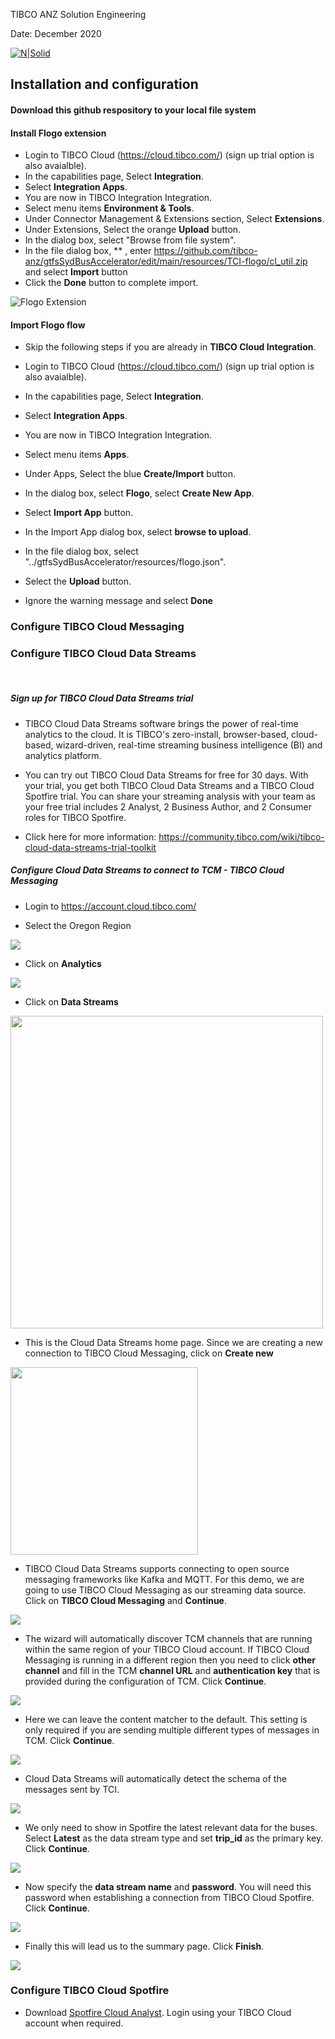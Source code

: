 
TIBCO ANZ Solution Engineering

Date: December 2020

[![N|Solid](https://docs.tibco.com/pub/businessevents-standard/5.4.0/doc/html/static/logo.png)](https://tibco.com)


## Installation and configuration
#### Download this github respository to your local file system

#### Install Flogo extension
  - Login to TIBCO Cloud (https://cloud.tibco.com/) (sign up trial option is also avaialble).
  - In the capabilities page, Select **Integration**.
  - Select **Integration Apps**.
  - You are now in TIBCO Integration Integration.
  - Select menu items **Environment & Tools**.
  - Under Connector Management & Extensions section, Select **Extensions**.
  - Under Extensions, Select the orange **Upload** button.
  - In the dialog box, select "Browse from file system".
  - In the file dialog box,
** , enter https://github.com/tibco-anz/gtfsSydBusAccelerator/edit/main/resources/TCI-flogo/cl_util.zip and select **Import** button
  - Click the **Done** button to complete import.

  ![Flogo Extension](./images/FlogoExtension.png)

#### Import Flogo flow
  - Skip the following steps if you are already in **TIBCO Cloud Integration**.
  - Login to TIBCO Cloud (https://cloud.tibco.com/) (sign up trial option is also avaialble).
  - In the capabilities page, Select **Integration**.
  - Select **Integration Apps**.
  - You are now in TIBCO Integration Integration.

  - Select menu items **Apps**.
  - Under Apps, Select the blue **Create/Import** button.
  - In the dialog box, select **Flogo**, select **Create New App**.
  - Select **Import App** button.
  - In the Import App dialog box, select **browse to upload**.
  - In the file dialog box, select "../gtfsSydBusAccelerator/resources/flogo.json".
  - Select the **Upload** button.
  - Ignore the warning message and select **Done**

### Configure TIBCO Cloud Messaging

### Configure TIBCO Cloud Data Streams
</br>

##### Sign up for TIBCO Cloud Data Streams trial


  - TIBCO Cloud Data Streams software brings the power of real-time analytics to the cloud. It is TIBCO's zero-install, browser-based, cloud-based, wizard-driven, real-time streaming business intelligence (BI) and analytics platform.

  - You can try out TIBCO Cloud Data Streams for free for 30 days. With your trial, you get both TIBCO Cloud Data Streams and a TIBCO Cloud Spotfire trial. You can share your streaming analysis with your team as your free trial includes 2 Analyst, 2 Business Author, and 2 Consumer roles for TIBCO Spotfire.

  - Click here for more information: https://community.tibco.com/wiki/tibco-cloud-data-streams-trial-toolkit

##### Configure Cloud Data Streams to connect to TCM - TIBCO Cloud Messaging

  - Login to https://account.cloud.tibco.com/

  - Select the Oregon Region

  <img src="./images/TCDS_Region.png">

  - Click on **Analytics**

  <img src="./images/TCDS_Home.png">

  - Click on **Data Streams**

  <img src="./images/TCDS_CloudDataStreams.png" width="500">

  - This is the Cloud Data Streams home page. Since we are creating a new connection to TIBCO Cloud Messaging, click on **Create new**

  <img src="./images/TCDS_CreateNew.png" width="300">

  - TIBCO Cloud Data Streams supports connecting to open source messaging frameworks like Kafka and MQTT. For this demo, we are going to use TIBCO Cloud Messaging as our streaming data source. Click on **TIBCO Cloud Messaging** and **Continue**.

  <img src="./images/TCDS_Sources.png">

  - The wizard will automatically discover TCM channels that are running within the same region of your TIBCO Cloud account. If TIBCO Cloud Messaging is running in a different region then you need to click **other channel** and fill in the TCM **channel URL** and **authentication key** that is provided during the configuration of TCM. Click **Continue**.

  <img src="./images/TCDS_SourcesConfiguration.png">

  - Here we can leave the content matcher to the default. This setting is only required if you are sending multiple different types of messages in TCM. Click **Continue**.

  <img src="./images/TCDS_ContentMatcher.png">

  - Cloud Data Streams will automatically detect the schema of the messages sent by TCI.

  <img src="./images/TCDS_DiscoverSchema.png">

  - We only need to show in Spotfire the latest relevant data for the buses. Select **Latest** as the data stream type and set **trip_id** as the primary key. Click **Continue**.

  <img src="./images/TCDS_Schema.png">

  - Now specify the **data stream name** and **password**. You will need this password when establishing a connection from TIBCO Cloud Spotfire. Click **Continue**.

  <img src="./images/TCDS_UsernamePassword.png">

  - Finally this will lead us to the summary page. Click **Finish**.

  <img src="./images/TCDS_Summary.png">

### Configure TIBCO Cloud Spotfire

  - Download [Spotfire Cloud Analyst](http://mkto-sj140009.com/yHvBFVqw0V0OQCx1EH00100). Login using your TIBCO Cloud account when required.
